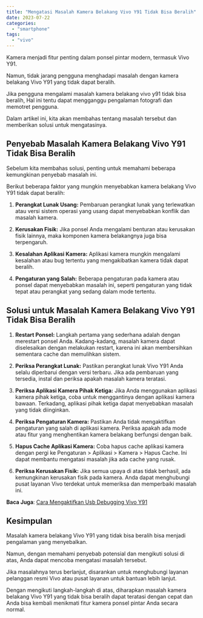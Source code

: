 ```yaml
---
title: "Mengatasi Masalah Kamera Belakang Vivo Y91 Tidak Bisa Beralih"
date: 2023-07-22
categories: 
  - "smartphone"
tags: 
  - "vivo"
---
```


Kamera menjadi fitur penting dalam ponsel pintar modern, termasuk Vivo Y91.

Namun, tidak jarang pengguna menghadapi masalah dengan kamera belakang Vivo Y91 yang tidak dapat beralih.

Jika pengguna mengalami masalah kamera belakang vivo y91 tidak bisa beralih, Hal ini tentu dapat mengganggu pengalaman fotografi dan memotret pengguna.

Dalam artikel ini, kita akan membahas tentang masalah tersebut dan memberikan solusi untuk mengatasinya.

## **Penyebab Masalah Kamera Belakang Vivo Y91 Tidak Bisa Beralih**

Sebelum kita membahas solusi, penting untuk memahami beberapa kemungkinan penyebab masalah ini.

Berikut beberapa faktor yang mungkin menyebabkan kamera belakang Vivo Y91 tidak dapat beralih:

1. **Perangkat Lunak Usang:** Pembaruan perangkat lunak yang terlewatkan atau versi sistem operasi yang usang dapat menyebabkan konflik dan masalah kamera.
    
2. **Kerusakan Fisik:** Jika ponsel Anda mengalami benturan atau kerusakan fisik lainnya, maka komponen kamera belakangnya juga bisa terpengaruh.
    
3. **Kesalahan Aplikasi Kamera:** Aplikasi kamera mungkin mengalami kesalahan atau bug tertentu yang mengakibatkan kamera tidak dapat beralih.
    
4. **Pengaturan yang Salah:** Beberapa pengaturan pada kamera atau ponsel dapat menyebabkan masalah ini, seperti pengaturan yang tidak tepat atau perangkat yang sedang dalam mode tertentu.
    

## **Solusi untuk Masalah Kamera Belakang Vivo Y91 Tidak Bisa Beralih**

1. **Restart Ponsel:** Langkah pertama yang sederhana adalah dengan merestart ponsel Anda. Kadang-kadang, masalah kamera dapat diselesaikan dengan melakukan restart, karena ini akan membersihkan sementara cache dan memulihkan sistem.
    
2. **Periksa Perangkat Lunak:** Pastikan perangkat lunak Vivo Y91 Anda selalu diperbarui dengan versi terbaru. Jika ada pembaruan yang tersedia, instal dan periksa apakah masalah kamera teratasi.
    
3. **Periksa Aplikasi Kamera Pihak Ketiga:** Jika Anda menggunakan aplikasi kamera pihak ketiga, coba untuk menggantinya dengan aplikasi kamera bawaan. Terkadang, aplikasi pihak ketiga dapat menyebabkan masalah yang tidak diinginkan.
    
4. **Periksa Pengaturan Kamera:** Pastikan Anda tidak mengaktifkan pengaturan yang salah di aplikasi kamera. Periksa apakah ada mode atau fitur yang menghentikan kamera belakang berfungsi dengan baik.
    
5. **Hapus Cache Aplikasi Kamera:** Coba hapus cache aplikasi kamera dengan pergi ke Pengaturan > Aplikasi > Kamera > Hapus Cache. Ini dapat membantu mengatasi masalah jika ada cache yang rusak.
    
6. **Periksa Kerusakan Fisik:** Jika semua upaya di atas tidak berhasil, ada kemungkinan kerusakan fisik pada kamera. Anda dapat menghubungi pusat layanan Vivo terdekat untuk memeriksa dan memperbaiki masalah ini.
    

**Baca Juga**: [Cara Mengaktifkan Usb Debugging Vivo Y91](https://ajiekusumadhany.com/cara-mengaktifkan-usb-debugging-vivo-y91/)

## **Kesimpulan**

Masalah kamera belakang Vivo Y91 yang tidak bisa beralih bisa menjadi pengalaman yang menyebalkan.

Namun, dengan memahami penyebab potensial dan mengikuti solusi di atas, Anda dapat mencoba mengatasi masalah tersebut.

Jika masalahnya terus berlanjut, disarankan untuk menghubungi layanan pelanggan resmi Vivo atau pusat layanan untuk bantuan lebih lanjut.

Dengan mengikuti langkah-langkah di atas, diharapkan masalah kamera belakang Vivo Y91 yang tidak bisa beralih dapat teratasi dengan cepat dan Anda bisa kembali menikmati fitur kamera ponsel pintar Anda secara normal.
